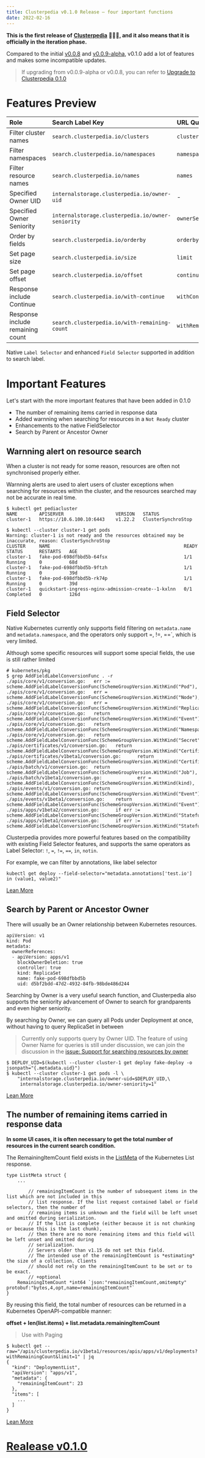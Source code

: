 ```yaml
---
title: Clusterpedia v0.1.0 Release — four important functions
date: 2022-02-16
---
```

**This is the first release of** [**Clusterpedia**](https://clusterpedia.io) **🥳🥳🥳, and it also means that it is officially in the iteration phase.**

Compared to the initial [v0.0.8](https://github.com/clusterpedia-io/clusterpedia/tree/v0.0.8) and [v0.0.9-alpha](https://github.com/clusterpedia-io/clusterpedia/tree/v0.0.9-alpha), v0.1.0 add a lot of features and makes some incompatible updates.

>If upgrading from v0.0.9-alpha or v0.0.8, you can refer to [Upgrade to Clusterpedia 0.1.0](/blog/2022/02/15/upgrade-to-clusterpedia-0.1.0/)

# Features Preview
|Role|Search Label Key|URL Query|
|:-|:-|:-|
|Filter cluster names|`search.clusterpedia.io/clusters`|`clusters`|
|Filter namespaces|`search.clusterpedia.io/namespaces`|`namespaces`|
|Filter resource names|`search.clusterpedia.io/names`|`names`|
|Specified Owner UID|`internalstorage.clusterpedia.io/owner-uid`|\-|
|Specified Owner Seniority|`internalstorage.clusterpedia.io/owner-seniority`|`ownerSeniority`|
|Order by fields|`search.clusterpedia.io/orderby`|`orderby`|
|Set page size|`search.clusterpedia.io/size`|`limit`|
|Set page offset|`search.clusterpedia.io/offset`|`continue`|
|Response include Continue|`search.clusterpedia.io/with-continue`|`withContinue`|
|Response include remaining count|`search.clusterpedia.io/with-remaining-count`|`withRemainingCount`|

Native `Label Selector` and enhanced `Field Selector` supported in addition to search label.

# Important Features
Let's start with the more important features that have been added in 0.1.0

* The number of remaining items carried in response data
* Added warnning when searching for resources in a `Not Ready` cluster
* Enhancements to the native FieldSelector
* Search by Parent or Ancestor Owner

## Warnning alert on resource search

When a cluster is not ready for some reason, resources are often not synchronised properly either.

Warnning alerts are used to alert users of cluster exceptions when searching for resources within the cluster, and the resources searched may not be accurate in real time.

    $ kubectl get pediacluster
    NAME        APISERVER                   VERSION   STATUS
    cluster-1   https://10.6.100.10:6443    v1.22.2   ClusterSynchroStop
    
    $ kubectl --cluster cluster-1 get pods
    Warning: cluster-1 is not ready and the resources obtained may be inaccurate, reason: ClusterSynchroStop
    CLUSTER     NAME                                                 READY   STATUS      RESTARTS   AGE
    cluster-1   fake-pod-698dfbbd5b-64fsx                            1/1     Running     0          68d
    cluster-1   fake-pod-698dfbbd5b-9ftzh                            1/1     Running     0          39d
    cluster-1   fake-pod-698dfbbd5b-rk74p                            1/1     Running     0          39d
    cluster-1   quickstart-ingress-nginx-admission-create--1-kxlnn   0/1     Completed   0          126d

## Field Selector

Native Kubernetes currently only supports field filtering on `metadata.name` and `metadata.namespace`, and the operators only support =, !=, ==\`, which is very limited.

Although some specific resources will support some special fields, the use is still rather limited

    # kubernetes/pkg
    $ grep AddFieldLabelConversionFunc . -r
    ./apis/core/v1/conversion.go:   err := scheme.AddFieldLabelConversionFunc(SchemeGroupVersion.WithKind("Pod"),
    ./apis/core/v1/conversion.go:   err = scheme.AddFieldLabelConversionFunc(SchemeGroupVersion.WithKind("Node"),
    ./apis/core/v1/conversion.go:   err = scheme.AddFieldLabelConversionFunc(SchemeGroupVersion.WithKind("ReplicationController"),
    ./apis/core/v1/conversion.go:   return scheme.AddFieldLabelConversionFunc(SchemeGroupVersion.WithKind("Event"),
    ./apis/core/v1/conversion.go:   return scheme.AddFieldLabelConversionFunc(SchemeGroupVersion.WithKind("Namespace"),
    ./apis/core/v1/conversion.go:   return scheme.AddFieldLabelConversionFunc(SchemeGroupVersion.WithKind("Secret"),
    ./apis/certificates/v1/conversion.go:   return scheme.AddFieldLabelConversionFunc(SchemeGroupVersion.WithKind("CertificateSigningRequest"),
    ./apis/certificates/v1beta1/conversion.go:      return scheme.AddFieldLabelConversionFunc(SchemeGroupVersion.WithKind("CertificateSigningRequest"),
    ./apis/batch/v1/conversion.go:  return scheme.AddFieldLabelConversionFunc(SchemeGroupVersion.WithKind("Job"),
    ./apis/batch/v1beta1/conversion.go:             err = scheme.AddFieldLabelConversionFunc(SchemeGroupVersion.WithKind(kind),
    ./apis/events/v1/conversion.go: return scheme.AddFieldLabelConversionFunc(SchemeGroupVersion.WithKind("Event"),
    ./apis/events/v1beta1/conversion.go:    return scheme.AddFieldLabelConversionFunc(SchemeGroupVersion.WithKind("Event"),
    ./apis/apps/v1beta2/conversion.go:      if err := scheme.AddFieldLabelConversionFunc(SchemeGroupVersion.WithKind("StatefulSet"),
    ./apis/apps/v1beta1/conversion.go:      if err := scheme.AddFieldLabelConversionFunc(SchemeGroupVersion.WithKind("StatefulSet"),

Clusterpedia provides more powerful features based on the compatibility with existing Field Selector features, and supports the same operators as Label Selector: `!`, `=`, `!=`, `==`, `in`, `notin`.

For example, we can filter by annotations, like label selector

    kubectl get deploy --field-selector="metadata.annotations['test.io'] in (value1, value2)"

[Lean More](https://clusterpedia.io/docs/usage/search/multi-cluster/#field-selector)

## Search by Parent or Ancestor Owner

There will usually be an Owner relationship between Kubernetes resources.

    apiVersion: v1
    kind: Pod
    metadata:
      ownerReferences:
      - apiVersion: apps/v1
        blockOwnerDeletion: true
        controller: true
        kind: ReplicaSet
        name: fake-pod-698dfbbd5b
        uid: d5bf2bdd-47d2-4932-84fb-98bde486d244

Searching by Owner is a very useful search function, and Clusterpedia also supports the seniority advancement of Owner to search for grandparents and even higher seniority.

By searching by Owner, we can query all Pods under Deployment at once, without having to query ReplicaSet in between

>Currently only supports query by Owner UID. The feature of using Owner Name for queries is still under discussion, we can join the discussion in the [issue: Support for searching resources by owner](https://github.com/clusterpedia-io/clusterpedia/issues/49)

    $ DEPLOY_UID=$(kubectl --cluster cluster-1 get deploy fake-deploy -o jsonpath="{.metadata.uid}")
    $ kubectl --cluster cluster-1 get pods -l \
        "internalstorage.clusterpedia.io/owner-uid=$DEPLOY_UID,\
         internalstorage.clusterpedia.io/owner-seniority=1"

[Lean More](https://clusterpedia.io/docs/usage/search/multi-cluster/#search-by-parent-or-ancestor-owner)

## The number of remaining items carried in response data

**In some UI cases, it is often necessary to get the total number of resources in the current search condition.**

The RemainingItemCount field exists in the [ListMeta](https://pkg.go.dev/k8s.io/apimachinery/pkg/apis/meta/v1#ListMeta) of the Kubernetes List response.

    type ListMeta struct {
        ...
    
            // remainingItemCount is the number of subsequent items in the list which are not included in this
            // list response. If the list request contained label or field selectors, then the number of
            // remaining items is unknown and the field will be left unset and omitted during serialization.
            // If the list is complete (either because it is not chunking or because this is the last chunk),
            // then there are no more remaining items and this field will be left unset and omitted during
            // serialization.
            // Servers older than v1.15 do not set this field.
            // The intended use of the remainingItemCount is *estimating* the size of a collection. Clients
            // should not rely on the remainingItemCount to be set or to be exact.
            // +optional
        RemainingItemCount *int64 `json:"remainingItemCount,omitempty" protobuf:"bytes,4,opt,name=remainingItemCount"`
    }

By reusing this field, the total number of resources can be returned in a Kubernetes OpenAPI-compatible manner:

**offset + len(list.items) + list.metadata.remainingItemCount**

>Use with Paging

    $ kubectl get --raw="/apis/clusterpedia.io/v1beta1/resources/apis/apps/v1/deployments?withRemainingCount&limit=1" | jq
    {
      "kind": "DeploymentList",
      "apiVersion": "apps/v1",
      "metadata": {
        "remainingItemCount": 23
      },
      "items": [
        ...
      ]
    }

[Lean More](https://clusterpedia.io/docs/usage/search/multi-cluster/#response-with-remaining-count)

# [Realease v0.1.0](https://github.com/clusterpedia-io/clusterpedia/releases/tag/v0.1.0)
